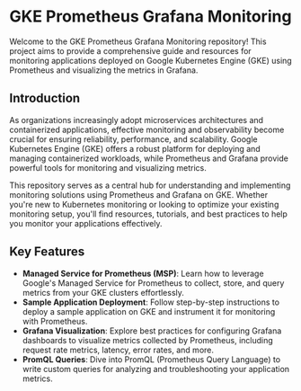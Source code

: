 # GKE Prometheus Grafana Monitoring

Welcome to the GKE Prometheus Grafana Monitoring repository! This project aims to provide a comprehensive guide and resources for monitoring applications deployed on Google Kubernetes Engine (GKE) using Prometheus and visualizing the metrics in Grafana.

## Introduction

As organizations increasingly adopt microservices architectures and containerized applications, effective monitoring and observability become crucial for ensuring reliability, performance, and scalability. Google Kubernetes Engine (GKE) offers a robust platform for deploying and managing containerized workloads, while Prometheus and Grafana provide powerful tools for monitoring and visualizing metrics.

This repository serves as a central hub for understanding and implementing monitoring solutions using Prometheus and Grafana on GKE. Whether you're new to Kubernetes monitoring or looking to optimize your existing monitoring setup, you'll find resources, tutorials, and best practices to help you monitor your applications effectively.

## Key Features

- **Managed Service for Prometheus (MSP)**: Learn how to leverage Google's Managed Service for Prometheus to collect, store, and query metrics from your GKE clusters effortlessly.
- **Sample Application Deployment**: Follow step-by-step instructions to deploy a sample application on GKE and instrument it for monitoring with Prometheus.
- **Grafana Visualization**: Explore best practices for configuring Grafana dashboards to visualize metrics collected by Prometheus, including request rate metrics, latency, error rates, and more.
- **PromQL Queries**: Dive into PromQL (Prometheus Query Language) to write custom queries for analyzing and troubleshooting your application metrics.

